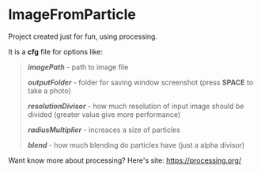 # ImageFromParticle
Project created just for fun, using processing.

It is a **cfg** file for options like:
>***imagePath*** - path to image file
>
>***outputFolder*** - folder for saving window screenshot (press **SPACE** to take a photo)
>
>***resolutionDivisor*** - how much resolution of input image should be divided (greater value give more performance)
>
>***radiusMultiplier*** - increaces a size of particles
>
>***blend*** - how much blending do particles have (just a alpha divisor)

Want know more about processing? 
Here's site: https://processing.org/
